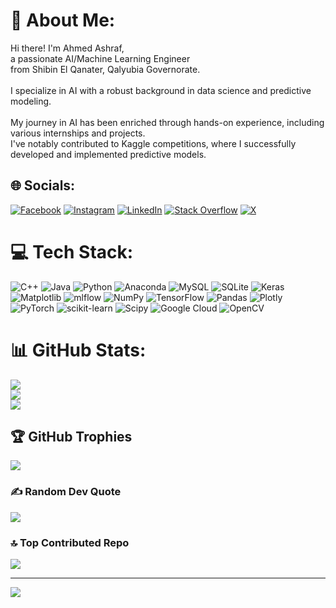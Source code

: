 # 💫 About Me:
Hi there! I'm Ahmed Ashraf,  <br>a passionate AI/Machine Learning Engineer  <br>from Shibin El Qanater, Qalyubia Governorate.  <br><br>I specialize in AI with a robust background in data science and predictive modeling.  <br><br>My journey in AI has been enriched through hands-on experience, including various internships and projects.  <br>I've notably contributed to Kaggle competitions, where I successfully developed and implemented predictive models.<br>


## 🌐 Socials:
[![Facebook](https://img.shields.io/badge/Facebook-%231877F2.svg?logo=Facebook&logoColor=white)]([https://facebook.com/https://www.facebook.com/people/Ahmed-Ashraf/pfbid0GFnkrn7c8wQgP1Uvk7PP5FWu3Ah8aZgvMBcfLEZWKMe8H2ukyyrqYM7p98WmSmasl/?mibextid=qi2Omg&rdid=TPXxbGdKo974Z7UI&share_url=https%3A%2F%2Fwww.facebook.com%2Fshare%2FjjDCRXxsUoB2dRwf%2F%3Fmibextid%3Dqi2Omg](https://fb.com/https://www.facebook.com/share/jjdcrxxsuob2drwf/?mibextid=qi2omg)) [![Instagram](https://img.shields.io/badge/Instagram-%23E4405F.svg?logo=Instagram&logoColor=white)](https://instagram.com/ahmedashraf792002) [![LinkedIn](https://img.shields.io/badge/LinkedIn-%230077B5.svg?logo=linkedin&logoColor=white)](https://linkedin.com/in/ahmed-ashraf-59a207234) [![Stack Overflow](https://img.shields.io/badge/-Stackoverflow-FE7A16?logo=stack-overflow&logoColor=white)](https://stackoverflow.com/users/https://stackoverflow.com/users/18392351/ahmed-ashraf-ahmed) [![X](https://img.shields.io/badge/X-black.svg?logo=X&logoColor=white)](https://x.com/AhmedA792002) 

# 💻 Tech Stack:
![C++](https://img.shields.io/badge/c++-%2300599C.svg?style=plastic&logo=c%2B%2B&logoColor=white) ![Java](https://img.shields.io/badge/java-%23ED8B00.svg?style=plastic&logo=openjdk&logoColor=white) ![Python](https://img.shields.io/badge/python-3670A0?style=plastic&logo=python&logoColor=ffdd54) ![Anaconda](https://img.shields.io/badge/Anaconda-%2344A833.svg?style=plastic&logo=anaconda&logoColor=white) ![MySQL](https://img.shields.io/badge/mysql-4479A1.svg?style=plastic&logo=mysql&logoColor=white) ![SQLite](https://img.shields.io/badge/sqlite-%2307405e.svg?style=plastic&logo=sqlite&logoColor=white) ![Keras](https://img.shields.io/badge/Keras-%23D00000.svg?style=plastic&logo=Keras&logoColor=white) ![Matplotlib](https://img.shields.io/badge/Matplotlib-%23ffffff.svg?style=plastic&logo=Matplotlib&logoColor=black) ![mlflow](https://img.shields.io/badge/mlflow-%23d9ead3.svg?style=plastic&logo=numpy&logoColor=blue) ![NumPy](https://img.shields.io/badge/numpy-%23013243.svg?style=plastic&logo=numpy&logoColor=white) ![TensorFlow](https://img.shields.io/badge/TensorFlow-%23FF6F00.svg?style=plastic&logo=TensorFlow&logoColor=white) ![Pandas](https://img.shields.io/badge/pandas-%23150458.svg?style=plastic&logo=pandas&logoColor=white) ![Plotly](https://img.shields.io/badge/Plotly-%233F4F75.svg?style=plastic&logo=plotly&logoColor=white) ![PyTorch](https://img.shields.io/badge/PyTorch-%23EE4C2C.svg?style=plastic&logo=PyTorch&logoColor=white) ![scikit-learn](https://img.shields.io/badge/scikit--learn-%23F7931E.svg?style=plastic&logo=scikit-learn&logoColor=white) ![Scipy](https://img.shields.io/badge/SciPy-%230C55A5.svg?style=plastic&logo=scipy&logoColor=%white) ![Google Cloud](https://img.shields.io/badge/GoogleCloud-%234285F4.svg?style=plastic&logo=google-cloud&logoColor=white) ![OpenCV](https://img.shields.io/badge/opencv-%23white.svg?style=plastic&logo=opencv&logoColor=white)
# 📊 GitHub Stats:
![](https://github-readme-stats.vercel.app/api?username=ahmedashraf792002&theme=radical&hide_border=false&include_all_commits=true&count_private=true)<br/>
![](https://github-readme-streak-stats.herokuapp.com/?user=ahmedashraf792002&theme=radical&hide_border=false)<br/>
![](https://github-readme-stats.vercel.app/api/top-langs/?username=ahmedashraf792002&theme=radical&hide_border=false&include_all_commits=true&count_private=true&layout=compact)

## 🏆 GitHub Trophies
![](https://github-profile-trophy.vercel.app/?username=ahmedashraf792002&theme=radical&no-frame=false&no-bg=false&margin-w=4)

### ✍️ Random Dev Quote
![](https://quotes-github-readme.vercel.app/api?type=horizontal&theme=radical)

### 🔝 Top Contributed Repo
![](https://github-contributor-stats.vercel.app/api?username=ahmedashraf792002&limit=5&theme=radical&combine_all_yearly_contributions=true)

---
[![](https://visitcount.itsvg.in/api?id=ahmedashraf792002&icon=0&color=7)](https://visitcount.itsvg.in)

<!-- Proudly created with GPRM ( https://gprm.itsvg.in ) -->
